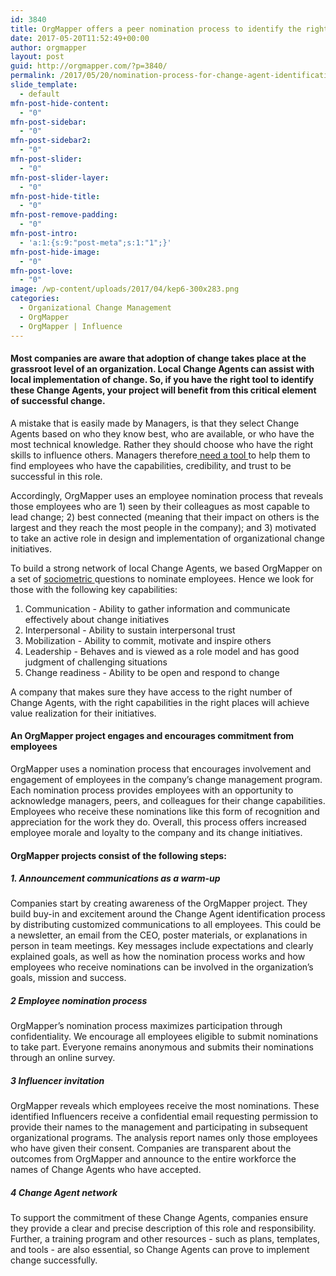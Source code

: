 ```yaml
---
id: 3840
title: OrgMapper offers a peer nomination process to identify the right Change Agents
date: 2017-05-20T11:52:49+00:00
author: orgmapper
layout: post
guid: http://orgmapper.com/?p=3840/
permalink: /2017/05/20/nomination-process-for-change-agent-identification/
slide_template:
  - default
mfn-post-hide-content:
  - "0"
mfn-post-sidebar:
  - "0"
mfn-post-sidebar2:
  - "0"
mfn-post-slider:
  - "0"
mfn-post-slider-layer:
  - "0"
mfn-post-hide-title:
  - "0"
mfn-post-remove-padding:
  - "0"
mfn-post-intro:
  - 'a:1:{s:9:"post-meta";s:1:"1";}'
mfn-post-hide-image:
  - "0"
mfn-post-love:
  - "0"
image: /wp-content/uploads/2017/04/kep6-300x283.png
categories:
  - Organizational Change Management
  - OrgMapper
  - OrgMapper | Influence
---
```

#### **Most companies are aware that adoption of change takes place at the grassroot level of an organization. Local Change Agents can assist with local implementation of change. So, if you have the right tool to identify these Change Agents, your project will benefit from this critical element of successful change.**

<span style="font-weight: 400;">A mistake that is easily made by Managers, is that they select Change Agents based on who they know best, who are available, or who have the most technical knowledge. Rather they should choose who have the right skills to influence others. Managers therefore<a href="http://orgmapper.com/top-7-organizational-change-management-software/" target="_blank" rel="noopener noreferrer"> need a tool </a>to help them to find employees who have the capabilities, credibility, and trust to be successful in this role. </span>

<span style="font-weight: 400;">Accordingly, OrgMapper uses an employee nomination process that reveals those employees who are 1) seen by their colleagues as most capable to lead change; 2) best connected (meaning that their impact on others is the largest and they reach the most people in the company); and 3) motivated to take an active role in design and implementation of organizational change initiatives.</span>

<span style="font-weight: 400;">To build a strong network of local Change Agents, we based OrgMapper on a set of <a href="http://orgmapper.com/organizational-network-diagrams-the-art-of-visualization/" target="_blank" rel="noopener noreferrer">sociometric </a>questions to nominate employees. Hence we look for those with the following key capabilities:</span>

  1. <span style="font-weight: 400;">Communication  -  Ability to gather information and communicate effectively about change initiatives</span>
  2. <span style="font-weight: 400;">Interpersonal  -  Ability to sustain interpersonal trust</span>
  3. <span style="font-weight: 400;">Mobilization  -  Ability to commit, motivate and inspire others</span>
  4. <span style="font-weight: 400;">Leadership  -  Behaves and is viewed as a role model and has good judgment of challenging situations</span>
  5. <span style="font-weight: 400;">Change readiness  -  Ability to be open and respond to change</span>

<span style="font-weight: 400;">A company that makes sure they have access to the right number of Change Agents, with the right capabilities in the right places will achieve value realization for their initiatives.</span>

#### **An OrgMapper project engages and encourages commitment from employees**

<span style="font-weight: 400;">OrgMapper uses a nomination process that encourages involvement and engagement of employees in the company’s change management program. Each nomination process provides employees with an opportunity to acknowledge managers, peers, and colleagues for their change capabilities. Employees who receive these nominations like this form of recognition and appreciation for the work they do. Overall, this process offers increased employee morale and loyalty to the company and its change initiatives.</span>

#### **OrgMapper projects consist of the following steps:**

##### **1. Announcement communications as a warm-up**

<span style="font-weight: 400;">Companies start by creating awareness of the OrgMapper project. They build buy-in and excitement around the Change Agent identification process by distributing customized communications to all employees. This could be a newsletter, an email from the CEO, poster materials, or explanations in person in team meetings. Key messages include expectations and clearly explained goals, as well as how the nomination process works and how employees who receive nominations can be involved in the organization’s goals, mission and success.</span>

##### **2** **Employee nomination process**

<span style="font-weight: 400;">OrgMapper&#8217;s nomination process maximizes participation through confidentiality. We encourage all employees eligible to submit nominations to take part. Everyone remains anonymous and submits their nominations through an online survey.</span>

##### **3** **Influencer invitation**

<span style="font-weight: 400;">OrgMapper reveals which employees receive the most nominations. These identified Influencers receive a confidential email requesting permission to provide their names to the management and participating in subsequent organizational programs. The analysis report names only those employees who have given their consent. Companies are transparent about the outcomes from OrgMapper and announce to the entire workforce the names of Change Agents who have accepted.</span>

##### **4** **Change Agent network**

<span style="font-weight: 400;">To support the commitment of these Change Agents, companies ensure they provide a clear and precise description of this role and responsibility. Further, a training program and other resources  -  such as plans, templates, and tools  -  are also essential, so Change Agents can prove to implement change successfully.  </span>